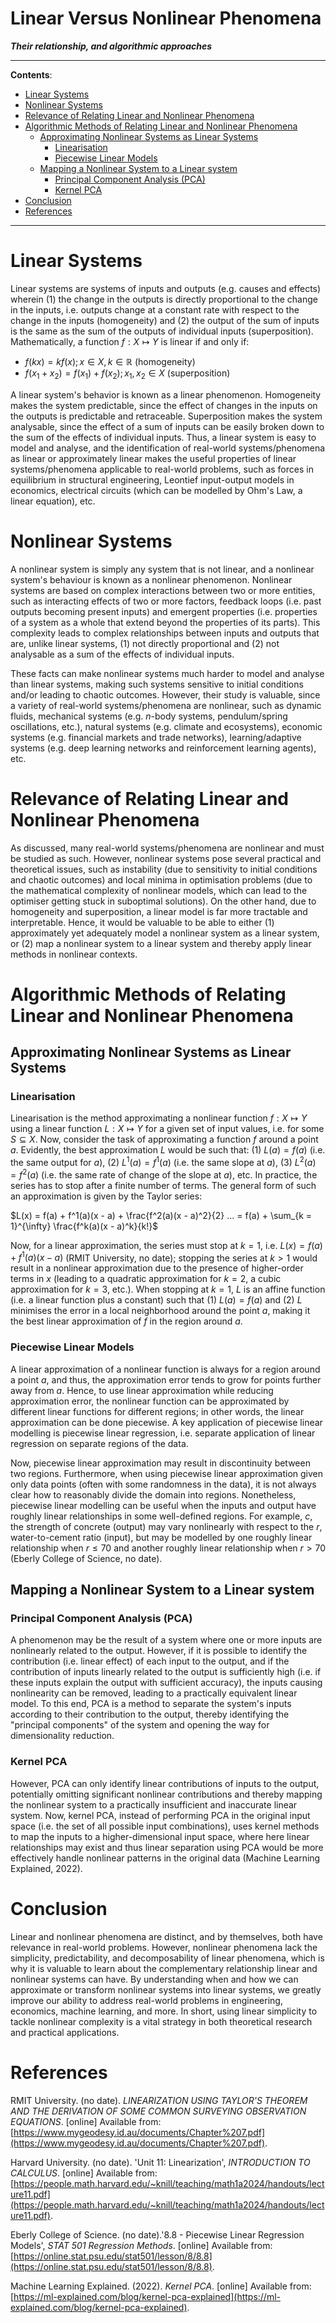 <head>
  <script>
    MathJax = {tex: {inlineMath: [['$', '$']]}};
  </script>
  <script id="MathJax-script" async
    src="https://cdn.jsdelivr.net/npm/mathjax@3/es5/tex-chtml.js">
  </script>
</head>

<h1>Linear Versus Nonlinear Phenomena</h1>

**_Their relationship, and algorithmic approaches_**

---

**Contents**:

- [Linear Systems](#linear-systems)
- [Nonlinear Systems](#nonlinear-systems)
- [Relevance of Relating Linear and Nonlinear Phenomena](#relevance-of-relating-linear-and-nonlinear-phenomena)
- [Algorithmic Methods of Relating Linear and Nonlinear Phenomena](#algorithmic-methods-of-relating-linear-and-nonlinear-phenomena)
  - [Approximating Nonlinear Systems as Linear Systems](#approximating-nonlinear-systems-as-linear-systems)
    - [Linearisation](#linearisation)
    - [Piecewise Linear Models](#piecewise-linear-models)
  - [Mapping a Nonlinear System to a Linear system](#mapping-a-nonlinear-system-to-a-linear-system)
    - [Principal Component Analysis (PCA)](#principal-component-analysis-pca)
    - [Kernel PCA](#kernel-pca)
- [Conclusion](#conclusion)
- [References](#references)

---

# Linear Systems
Linear systems are systems of inputs and outputs (e.g. causes and effects) wherein (1) the change in the outputs is directly proportional to the change in the inputs, i.e. outputs change at a constant rate with respect to the change in the inputs (homogeneity) and (2) the output of the sum of inputs is the same as the sum of the outputs of individual inputs (superposition). Mathematically, a function $f : X \mapsto Y$ is linear if and only if:

- $f(kx) = kf(x); x \in X, k \in \mathbb{R}$ (homogeneity)
- $f(x_1 + x_2) = f(x_1) + f(x_2); x_1, x_2 \in X$ (superposition)

A linear system's behavior is known as a linear phenomenon. Homogeneity makes the system predictable, since the effect of changes in the inputs on the outputs is predictable and retraceable. Superposition makes the system analysable, since the effect of a sum of inputs can be easily broken down to the sum of the effects of individual inputs. Thus, a linear system is easy to model and analyse, and the identification of real-world systems/phenomena as linear or approximately linear makes the useful properties of linear systems/phenomena applicable to real-world problems, such as forces in equilibrium in structural engineering, Leontief input-output models in economics, electrical circuits (which can be modelled by Ohm's Law, a linear equation), etc.

# Nonlinear Systems
A nonlinear system is simply any system that is not linear, and a nonlinear system's behaviour is known as a nonlinear phenomenon. Nonlinear systems are based on complex interactions between two or more entities, such as interacting effects of two or more factors, feedback loops (i.e. past outputs becoming present inputs) and emergent properties (i.e. properties of a system as a whole that extend beyond the properties of its parts). This complexity leads to complex relationships between inputs and outputs that are, unlike linear systems, (1) not directly proportional and (2) not analysable as a sum of the effects of individual inputs.

These facts can make nonlinear systems much harder to model and analyse than linear systems, making such systems sensitive to initial conditions and/or leading to chaotic outcomes. However, their study is valuable, since a variety of real-world systems/phenomena are nonlinear, such as dynamic fluids, mechanical systems (e.g. $n$-body systems, pendulum/spring oscillations, etc.), natural systems (e.g. climate and ecosystems), economic systems (e.g. financial markets and trade networks), learning/adaptive systems (e.g. deep learning networks and reinforcement learning agents), etc.

# Relevance of Relating Linear and Nonlinear Phenomena
As discussed, many real-world systems/phenomena are nonlinear and must be studied as such. However, nonlinear systems pose several practical and theoretical issues, such as instability (due to sensitivity to initial conditions and chaotic outcomes) and local minima in optimisation problems (due to the mathematical complexity of nonlinear models, which can lead to the optimiser getting stuck in suboptimal solutions). On the other hand, due to homogeneity and superposition, a linear model is far more tractable and interpretable. Hence, it would be valuable to be able to either (1) approximately yet adequately model a nonlinear system as a linear system, or (2) map a nonlinear system to a linear system and thereby apply linear methods in nonlinear contexts.

# Algorithmic Methods of Relating Linear and Nonlinear Phenomena
## Approximating Nonlinear Systems as Linear Systems
### Linearisation
Linearisation is the method approximating a nonlinear function $f : X \mapsto Y$ using a linear function $L : X \mapsto Y$ for a given set of input values, i.e. for some $S \subseteq X$. Now, consider the task of approximating a function $f$ around a point $a$. Evidently, the best approximation $L$ would be such that: (1) $L(a) = f(a)$ (i.e. the same output for $a$), (2) $L^1(a) = f^1(a)$ (i.e. the same slope at $a$), (3) $L^2(a) = f^2(a)$ (i.e. the same rate of change of the slope at $a$), etc. In practice, the series has to stop after a finite number of terms. The general form of such an approximation is given by the Taylor series:

$L(x) = f(a) + f^1(a)(x - a) + \frac{f^2(a)(x - a)^2}{2} ... = f(a) + \sum_{k = 1}^{\infty} \frac{f^k(a)(x - a)^k}{k!}$

Now, for a linear approximation, the series must stop at $k = 1$, i.e. $L(x) = f(a) + f^1(a)(x - a)$ (RMIT University, no date); stopping the series at $k > 1$ would result in a nonlinear approximation due to the presence of higher-order terms in $x$ (leading to a quadratic approximation for $k = 2$, a cubic approximation for $k = 3$, etc.). When stopping at $k = 1$, $L$ is an affine function (i.e. a linear function plus a constant) such that (1) $L(a) = f(a)$ and (2) $L$ minimises the error in a local neighborhood around the point $a$, making it the best linear approximation of $f$ in the region around $a$.

### Piecewise Linear Models
A linear approximation of a nonlinear function is always for a region around a point $a$, and thus, the approximation error tends to grow for points further away from $a$. Hence, to use linear approximation while reducing approximation error, the nonlinear function can be approximated by different linear functions for different regions; in other words, the linear approximation can be done piecewise. A key application of piecewise linear modelling is piecewise linear regression, i.e. separate application of linear regression on separate regions of the data.

Now, piecewise linear approximation may result in discontinuity between two regions. Furthermore, when using piecewise linear approximation given only data points (often with some randomness in the data), it is not always clear how to reasonably divide the domain into regions. Nonetheless, piecewise linear modelling can be useful when the inputs and output have roughly linear relationships in some well-defined regions. For example, $c$, the strength of concrete (output) may vary nonlinearly with respect to the $r$, water-to-cement ratio (input), but may be modelled by one roughly linear relationship when $r \leq 70$ and another roughly linear relationship when $r > 70$ (Eberly College of Science, no date).

## Mapping a Nonlinear System to a Linear system
### Principal Component Analysis (PCA)
A phenomenon may be the result of a system where one or more inputs are nonlinearly related to the output. However, if it is possible to identify the contribution (i.e. linear effect) of each input to the output, and if the contribution of inputs linearly related to the output is sufficiently high (i.e. if these inputs explain the output with sufficient accuracy), the inputs causing nonlinearity can be removed, leading to a practically equivalent linear model. To this end, PCA is a method to separate the system's inputs according to their contribution to the output, thereby identifying the "principal components" of the system and opening the way for dimensionality reduction.

### Kernel PCA
However, PCA can only identify linear contributions of inputs to the output, potentially omitting significant nonlinear contributions and thereby mapping the nonlinear system to a practically insufficient and inaccurate linear system. Now, kernel PCA, instead of performing PCA in the original input space (i.e. the set of all possible input combinations), uses kernel methods to map the inputs to a higher-dimensional input space, where here linear relationships may exist and thus linear separation using PCA would be more effectively handle nonlinear patterns in the original data (Machine Learning Explained, 2022).

# Conclusion
Linear and nonlinear phenomena are distinct, and by themselves, both have relevance in real-world problems. However, nonlinear phenomena lack the simplicity, predictability, and decomposability of linear phenomena, which is why it is valuable to learn about the complementary relationship linear and nonlinear systems can have. By understanding when and how we can approximate or transform nonlinear systems into linear systems, we greatly improve our ability to address real-world problems in engineering, economics, machine learning, and more. In short, using linear simplicity to tackle nonlinear complexity is a vital strategy in both theoretical research and practical applications.

# References
RMIT University. (no date). _LINEARIZATION USING TAYLOR'S THEOREM AND THE DERIVATION OF SOME COMMON SURVEYING OBSERVATION EQUATIONS_. \[online\] Available from: [https://www.mygeodesy.id.au/documents/Chapter%207.pdf](https://www.mygeodesy.id.au/documents/Chapter%207.pdf).

Harvard University. (no date). 'Unit 11: Linearization', _INTRODUCTION TO CALCULUS_. \[online\] Available from: [https://people.math.harvard.edu/~knill/teaching/math1a2024/handouts/lecture11.pdf](https://people.math.harvard.edu/~knill/teaching/math1a2024/handouts/lecture11.pdf).

Eberly College of Science. (no date).'8.8 - Piecewise Linear Regression Models', _STAT 501 Regression Methods_. \[online\] Available from: [https://online.stat.psu.edu/stat501/lesson/8/8.8](https://online.stat.psu.edu/stat501/lesson/8/8.8).

Machine Learning Explained. (2022). _Kernel PCA_. \[online\] Available from: [https://ml-explained.com/blog/kernel-pca-explained](https://ml-explained.com/blog/kernel-pca-explained).